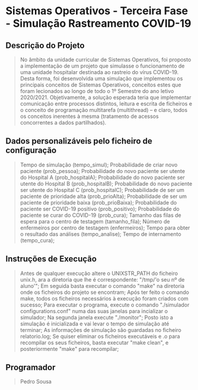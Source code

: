 # Sistemas Operativos - Terceira Fase - Simulação Rastreamento COVID-19

## Descrição do Projeto

> No âmbito da unidade curricular de Sistemas Operativos, foi proposto a implementação de um projeto que simulasse o funcionamento de uma unidade hospitalar destinada ao rastreio do vírus COVID-19.
> Desta forma, foi desenvolvida uma simulação que implementou os principais conceitos de Sistemas Operativos, conceitos estes que foram lecionados ao longo de todo o 1º Semestre do ano letivo 2020/2021.
> Objetivamente, a solução esperada teria que implementar comunicação entre processos distintos, leitura e escrita de ficheiros e o conceito de programação multitarefa (multithread) – e claro, todos os conceitos inerentes à mesma (tratamento de acessos concorrentes a dados partilhados).

## Dados personalizáveis pelo ficheiro de configuração

> Tempo de simulação (tempo_simul);
> Probabilidade de criar novo paciente (prob_pessoa);
> Probabilidade do novo paciente ser utente do Hospital A (prob_hospitalA);
> Probabilidade do novo paciente ser utente do Hospital B (prob_hospitalB);
> Probabilidade do novo paciente ser utente do Hospital C (prob_hospitalC);
> Probabilidade de ser um paciente de prioridade alta (prob_prioAlta);
> Probabilidade de ser um paciente de prioridade baixa (prob_prioBaixa);
> Probabilidade do paciente ser COVID-19 positivo (prob_positivo);
> Probabilidade do paciente se curar do COVID-19 (prob_cura);
> Tamanho das filas de espera para o centro de testagem (tamanho_fila);
> Número de enfermeiros por centro de testagem (enfermeiros);
> Tempo para obter o resultado das análises (tempo_analise);
> Tempo de internamento (tempo_cura);

## Instruções de Execução

> Antes de qualquer execução altere o UNIXSTR_PATH do ficheiro unix.h, ara a diretoria que lhe é correspondente: "/tmp/'o seu nº de aluno'";
> Em seguida basta executar o comando "make" na diretoria onde os ficheiros do projeto se encontram;
> Após ter feito o comando make, todos os ficheiros necessários à execução foram criados com sucesso;
> Para executar o programa, execute o comando "./simulador configurations.conf" numa das suas janelas para incializar o simulador;
> Na segunda janela execute "./monitor";
> Posto isto a simulação é inicializada e vai levar o tempo de simulação até terminar;
> As informações de simulação são guardadas no ficheiro relatorio.log;
> Se quiser eliminar os ficheiros executáveis e .o para recompilar os seus ficheiros, basta executar "make clean", e posteriormente "make" para recompilar;

## Programador

> Pedro Sousa
